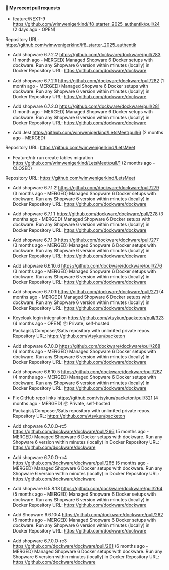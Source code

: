 #### 🔀 My recent pull requests

- feature/NEXT-9
https://github.com/wimwenigerkind/lf8_starter_2025_authentik/pull/24
(2 days ago - OPEN)

Repository URL: https://github.com/wimwenigerkind/lf8_starter_2025_authentik

- Add shopware 6.7.2.2
https://github.com/dockware/dockware/pull/283
(1 month ago - MERGED)
Managed Shopware 6 Docker setups with dockware. Run any Shopware 6 version within minutes (locally) in Docker
Repository URL: https://github.com/dockware/dockware

- Add shopware 6.7.2.1
https://github.com/dockware/dockware/pull/282
(1 month ago - MERGED)
Managed Shopware 6 Docker setups with dockware. Run any Shopware 6 version within minutes (locally) in Docker
Repository URL: https://github.com/dockware/dockware

- Add shopware 6.7.2.0
https://github.com/dockware/dockware/pull/281
(1 month ago - MERGED)
Managed Shopware 6 Docker setups with dockware. Run any Shopware 6 version within minutes (locally) in Docker
Repository URL: https://github.com/dockware/dockware

- Add Jest
https://github.com/wimwenigerkind/LetsMeet/pull/6
(2 months ago - MERGED)

Repository URL: https://github.com/wimwenigerkind/LetsMeet

- Feature/ntr run create tables migration
https://github.com/wimwenigerkind/LetsMeet/pull/1
(2 months ago - CLOSED)

Repository URL: https://github.com/wimwenigerkind/LetsMeet

- Add shopware 6.7.1.2
https://github.com/dockware/dockware/pull/279
(3 months ago - MERGED)
Managed Shopware 6 Docker setups with dockware. Run any Shopware 6 version within minutes (locally) in Docker
Repository URL: https://github.com/dockware/dockware

- Add shopware 6.7.1.1
https://github.com/dockware/dockware/pull/278
(3 months ago - MERGED)
Managed Shopware 6 Docker setups with dockware. Run any Shopware 6 version within minutes (locally) in Docker
Repository URL: https://github.com/dockware/dockware

- Add shopware 6.7.1.0
https://github.com/dockware/dockware/pull/277
(3 months ago - MERGED)
Managed Shopware 6 Docker setups with dockware. Run any Shopware 6 version within minutes (locally) in Docker
Repository URL: https://github.com/dockware/dockware

- Add shopware 6.6.10.6
https://github.com/dockware/dockware/pull/276
(3 months ago - MERGED)
Managed Shopware 6 Docker setups with dockware. Run any Shopware 6 version within minutes (locally) in Docker
Repository URL: https://github.com/dockware/dockware

- Add shopware 6.7.0.1
https://github.com/dockware/dockware/pull/271
(4 months ago - MERGED)
Managed Shopware 6 Docker setups with dockware. Run any Shopware 6 version within minutes (locally) in Docker
Repository URL: https://github.com/dockware/dockware

- Keycloak login integration
https://github.com/vtsykun/packeton/pull/323
(4 months ago - OPEN)
:package: Private, self-hosted Packagist/Composer/Satis repository with unlimited private repos.
Repository URL: https://github.com/vtsykun/packeton

- Add shopware 6.7.0.0
https://github.com/dockware/dockware/pull/268
(4 months ago - MERGED)
Managed Shopware 6 Docker setups with dockware. Run any Shopware 6 version within minutes (locally) in Docker
Repository URL: https://github.com/dockware/dockware

- Add shopware 6.6.10.5
https://github.com/dockware/dockware/pull/267
(4 months ago - MERGED)
Managed Shopware 6 Docker setups with dockware. Run any Shopware 6 version within minutes (locally) in Docker
Repository URL: https://github.com/dockware/dockware

- Fix GitHub repo links
https://github.com/vtsykun/packeton/pull/321
(4 months ago - MERGED)
:package: Private, self-hosted Packagist/Composer/Satis repository with unlimited private repos.
Repository URL: https://github.com/vtsykun/packeton

- Add shopware 6.7.0.0-rc5
https://github.com/dockware/dockware/pull/266
(5 months ago - MERGED)
Managed Shopware 6 Docker setups with dockware. Run any Shopware 6 version within minutes (locally) in Docker
Repository URL: https://github.com/dockware/dockware

- Add shopware 6.7.0.0-rc4
https://github.com/dockware/dockware/pull/265
(5 months ago - MERGED)
Managed Shopware 6 Docker setups with dockware. Run any Shopware 6 version within minutes (locally) in Docker
Repository URL: https://github.com/dockware/dockware

- Add shopware 6.5.8.18
https://github.com/dockware/dockware/pull/264
(5 months ago - MERGED)
Managed Shopware 6 Docker setups with dockware. Run any Shopware 6 version within minutes (locally) in Docker
Repository URL: https://github.com/dockware/dockware

- Add Shopware 6.6.10.4
https://github.com/dockware/dockware/pull/262
(5 months ago - MERGED)
Managed Shopware 6 Docker setups with dockware. Run any Shopware 6 version within minutes (locally) in Docker
Repository URL: https://github.com/dockware/dockware

- Add shopware 6.7.0.0-rc3
https://github.com/dockware/dockware/pull/261
(6 months ago - MERGED)
Managed Shopware 6 Docker setups with dockware. Run any Shopware 6 version within minutes (locally) in Docker
Repository URL: https://github.com/dockware/dockware
